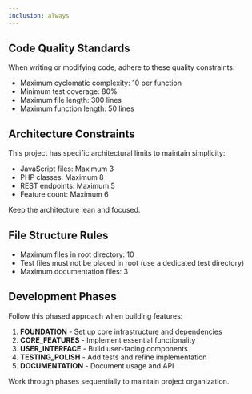 ```yaml
---
inclusion: always
---
```


## Code Quality Standards

When writing or modifying code, adhere to these quality constraints:

- Maximum cyclomatic complexity: 10 per function
- Minimum test coverage: 80%
- Maximum file length: 300 lines
- Maximum function length: 50 lines

## Architecture Constraints

This project has specific architectural limits to maintain simplicity:

- JavaScript files: Maximum 3
- PHP classes: Maximum 8
- REST endpoints: Maximum 5
- Feature count: Maximum 6

Keep the architecture lean and focused.

## File Structure Rules

- Maximum files in root directory: 10
- Test files must not be placed in root (use a dedicated test directory)
- Maximum documentation files: 3

## Development Phases

Follow this phased approach when building features:

1. **FOUNDATION** - Set up core infrastructure and dependencies
2. **CORE_FEATURES** - Implement essential functionality
3. **USER_INTERFACE** - Build user-facing components
4. **TESTING_POLISH** - Add tests and refine implementation
5. **DOCUMENTATION** - Document usage and API

Work through phases sequentially to maintain project organization.
